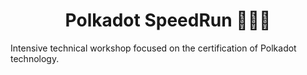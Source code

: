 <h1 align="center">Polkadot SpeedRun 🏃🏻‍➡️</h1>
<p>Intensive technical workshop focused on the certification of Polkadot technology.</p>